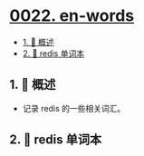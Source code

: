 # [0022. en-words](https://github.com/Tdahuyou/TNotes.redis/tree/main/notes/0022.%20en-words)

<!-- region:toc -->

- [1. 📝 概述](#1--概述)
- [2. 🎯 redis 单词本](#2--redis-单词本)

<!-- endregion:toc -->

## 1. 📝 概述

- 记录 redis 的一些相关词汇。

## 2. 🎯 redis 单词本

<E
  needSort
  :words="[
    'delete',
    'dump',
    'exist',
    'expire',
    'precise',
    'pattern',
    'persist',
    'persistent',
    'scan',
    'hash',
    'sort',
    'set',
    'list',
    'string',
    'stream',
    'multiple',
    'cardinality',
    'member',
    'integer',
    'remove',
    'rank',
    'union',
    'store',
    'score',
    'Philippine',
    'subscribe',
    'publish',
    'channel',
    'message',
    'standalone',
    'cluster',
    'sentinel',
  ]"
/>
